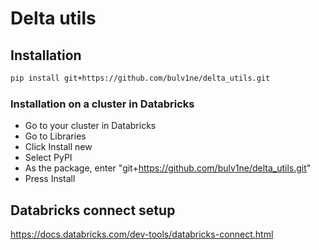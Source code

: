 # Delta utils

## Installation

```bash
pip install git+https://github.com/bulv1ne/delta_utils.git
```

### Installation on a cluster in Databricks

- Go to your cluster in Databricks
- Go to Libraries
- Click Install new
- Select PyPI
- As the package, enter "git+https://github.com/bulv1ne/delta_utils.git"
- Press Install

## Databricks connect setup

https://docs.databricks.com/dev-tools/databricks-connect.html
